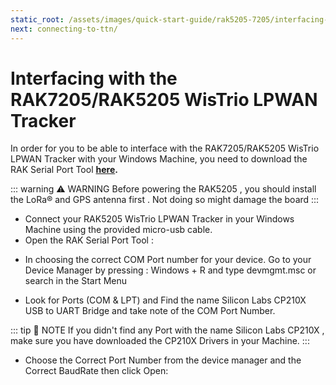 ```yaml
---
static_root: /assets/images/quick-start-guide/rak5205-7205/interfacing-with
next: connecting-to-ttn/
---
```



# Interfacing with the RAK7205/RAK5205 WisTrio LPWAN Tracker

In order for you to be able to interface with the RAK7205/RAK5205 WisTrio LPWAN Tracker with your Windows Machine, you need to download the RAK Serial Port Tool **[here](https://downloads.rakwireless.com/en/LoRa/Tools/RAK_SERIAL_PORT_TOOL_V1.2.1.zip).**

::: warning ⚠️ WARNING
Before powering the RAK5205 , you should install the LoRa® and GPS antenna first . Not doing so might damage the board
:::

- Connect your RAK5205 WisTrio LPWAN Tracker in your Windows Machine using the provided micro-usb cable.
- Open the RAK Serial Port Tool :

<rk-img
  :src="`${$frontmatter.static_root}/teufuzsi3aykwmda4un2.png`"
  width="100%"
  figure-number="1"
  caption="RAK Serial Port Tool"
/>

- In choosing the correct COM Port number for your device. Go to your Device Manager by pressing : Windows + R and type devmgmt.msc or search in the Start Menu

<rk-img
  :src="`${$frontmatter.static_root}/jnsaeljcwqk3gnxjvgum.png`"
  width="90%"
  figure-number="2"
  caption="Device Manager"
/>

- Look for Ports (COM & LPT) and Find the name Silicon Labs CP210X USB to UART Bridge and take note of the COM Port Number.

::: tip 📝 NOTE
If you didn't find any Port with the name Silicon Labs CP210X , make sure you have downloaded the CP210X Drivers in your Machine.
:::

- Choose the Correct Port Number from the device manager and the Correct BaudRate then click Open:

<rk-img
  :src="`${$frontmatter.static_root}/ipc7wkiipcbsfrgvtm9e.png`"
  width="100%"
  figure-number="3"
  caption="Correct COM Port and Baudrate"
/>
